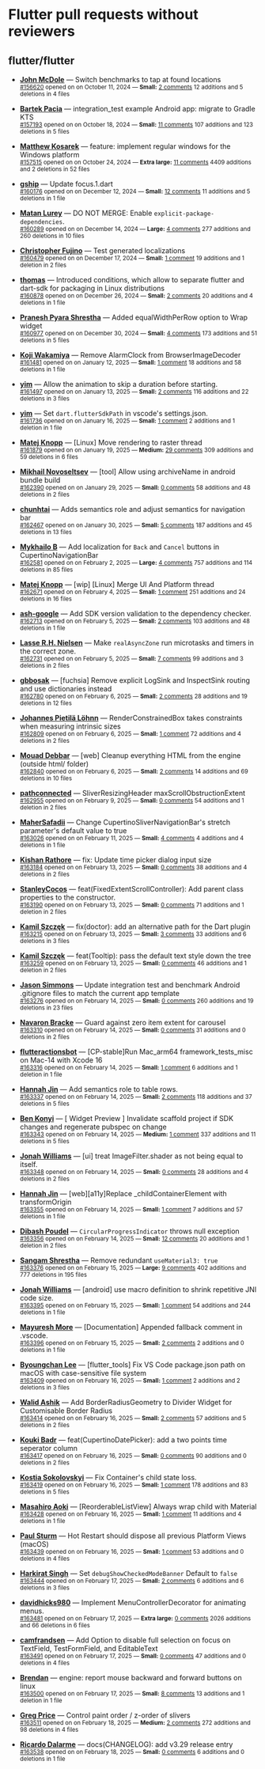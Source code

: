# Flutter pull requests without reviewers

## flutter/flutter

* **[John McDole](https://github.com/jtmcdole)** &mdash; Switch benchmarks to tap at found locations<br />
  <sub>[#156620](https://github.com/flutter/flutter/pull/156620) opened on on October 11, 2024 &mdash; **Small:** [2 comments](https://github.com/flutter/flutter/pull/156620) 12 additions and 5 deletions in 4 files</sub><br />

* **[Bartek Pacia](https://github.com/bartekpacia)** &mdash; integration_test example Android app: migrate to Gradle KTS<br />
  <sub>[#157193](https://github.com/flutter/flutter/pull/157193) opened on on October 18, 2024 &mdash; **Small:** [11 comments](https://github.com/flutter/flutter/pull/157193) 107 additions and 123 deletions in 5 files</sub><br />

* **[Matthew Kosarek](https://github.com/mattkae)** &mdash; feature: implement regular windows for the Windows platform<br />
  <sub>[#157515](https://github.com/flutter/flutter/pull/157515) opened on on October 24, 2024 &mdash; **Extra large:** [11 comments](https://github.com/flutter/flutter/pull/157515) 4409 additions and 2 deletions in 52 files</sub><br />

* **[gship](https://github.com/gship)** &mdash; Update focus.1.dart<br />
  <sub>[#160176](https://github.com/flutter/flutter/pull/160176) opened on on December 12, 2024 &mdash; **Small:** [12 comments](https://github.com/flutter/flutter/pull/160176) 11 additions and 5 deletions in 1 file</sub><br />

* **[Matan Lurey](https://github.com/matanlurey)** &mdash; DO NOT MERGE: Enable `explicit-package-dependencies`.<br />
  <sub>[#160289](https://github.com/flutter/flutter/pull/160289) opened on on December 14, 2024 &mdash; **Large:** [4 comments](https://github.com/flutter/flutter/pull/160289) 277 additions and 260 deletions in 10 files</sub><br />

* **[Christopher Fujino](https://github.com/christopherfujino)** &mdash; Test generated localizations<br />
  <sub>[#160479](https://github.com/flutter/flutter/pull/160479) opened on on December 17, 2024 &mdash; **Small:** [1 comment](https://github.com/flutter/flutter/pull/160479) 19 additions and 1 deletion in 2 files</sub><br />

* **[thomas](https://github.com/thomasrahimi)** &mdash; Introduced conditions, which allow to separate flutter and dart-sdk for packaging in Linux distributions<br />
  <sub>[#160878](https://github.com/flutter/flutter/pull/160878) opened on on December 26, 2024 &mdash; **Small:** [2 comments](https://github.com/flutter/flutter/pull/160878) 20 additions and 4 deletions in 1 file</sub><br />

* **[Pranesh Pyara Shrestha](https://github.com/praneshp1org)** &mdash; Added equalWidthPerRow option to Wrap widget<br />
  <sub>[#160977](https://github.com/flutter/flutter/pull/160977) opened on on December 30, 2024 &mdash; **Small:** [4 comments](https://github.com/flutter/flutter/pull/160977) 173 additions and 51 deletions in 5 files</sub><br />

* **[Koji Wakamiya](https://github.com/koji-1009)** &mdash; Remove AlarmClock from BrowserImageDecoder<br />
  <sub>[#161481](https://github.com/flutter/flutter/pull/161481) opened on on January 12, 2025 &mdash; **Small:** [1 comment](https://github.com/flutter/flutter/pull/161481) 18 additions and 58 deletions in 1 file</sub><br />

* **[yim](https://github.com/yiiim)** &mdash; Allow the animation to skip a duration before starting.<br />
  <sub>[#161497](https://github.com/flutter/flutter/pull/161497) opened on on January 13, 2025 &mdash; **Small:** [2 comments](https://github.com/flutter/flutter/pull/161497) 116 additions and 22 deletions in 3 files</sub><br />

* **[yim](https://github.com/yiiim)** &mdash; Set `dart.flutterSdkPath` in vscode's settings.json.<br />
  <sub>[#161736](https://github.com/flutter/flutter/pull/161736) opened on on January 16, 2025 &mdash; **Small:** [1 comment](https://github.com/flutter/flutter/pull/161736) 2 additions and 1 deletion in 1 file</sub><br />

* **[Matej Knopp](https://github.com/knopp)** &mdash; [Linux] Move rendering to raster thread<br />
  <sub>[#161879](https://github.com/flutter/flutter/pull/161879) opened on on January 19, 2025 &mdash; **Medium:** [29 comments](https://github.com/flutter/flutter/pull/161879) 309 additions and 59 deletions in 6 files</sub><br />

* **[Mikhail Novoseltsev](https://github.com/Sameri11)** &mdash; [tool] Allow using archiveName in android bundle build<br />
  <sub>[#162390](https://github.com/flutter/flutter/pull/162390) opened on on January 29, 2025 &mdash; **Small:** [0 comments](https://github.com/flutter/flutter/pull/162390) 58 additions and 48 deletions in 2 files</sub><br />

* **[chunhtai](https://github.com/chunhtai)** &mdash; Adds semantics role and adjust semantics for navigation bar<br />
  <sub>[#162467](https://github.com/flutter/flutter/pull/162467) opened on on January 30, 2025 &mdash; **Small:** [5 comments](https://github.com/flutter/flutter/pull/162467) 187 additions and 45 deletions in 13 files</sub><br />

* **[Mykhailo B](https://github.com/Michae1Weiss)** &mdash; Add localization for `Back` and `Cancel` buttons in CupertinoNavigationBar<br />
  <sub>[#162581](https://github.com/flutter/flutter/pull/162581) opened on on February 2, 2025 &mdash; **Large:** [4 comments](https://github.com/flutter/flutter/pull/162581) 757 additions and 114 deletions in 85 files</sub><br />

* **[Matej Knopp](https://github.com/knopp)** &mdash; [wip] [Linux] Merge UI And Platform thread<br />
  <sub>[#162671](https://github.com/flutter/flutter/pull/162671) opened on on February 4, 2025 &mdash; **Small:** [1 comment](https://github.com/flutter/flutter/pull/162671) 251 additions and 24 deletions in 16 files</sub><br />

* **[ash-google](https://github.com/ash-google)** &mdash; Add SDK version validation to the dependency checker.<br />
  <sub>[#162713](https://github.com/flutter/flutter/pull/162713) opened on on February 5, 2025 &mdash; **Small:** [2 comments](https://github.com/flutter/flutter/pull/162713) 103 additions and 48 deletions in 1 file</sub><br />

* **[Lasse R.H. Nielsen](https://github.com/lrhn)** &mdash; Make `realAsyncZone` run microtasks and timers in the correct zone.<br />
  <sub>[#162731](https://github.com/flutter/flutter/pull/162731) opened on on February 5, 2025 &mdash; **Small:** [7 comments](https://github.com/flutter/flutter/pull/162731) 99 additions and 3 deletions in 2 files</sub><br />

* **[gbbosak](https://github.com/gbbosak)** &mdash; [fuchsia] Remove explicit LogSink and InspectSink routing and use dictionaries instead<br />
  <sub>[#162780](https://github.com/flutter/flutter/pull/162780) opened on on February 6, 2025 &mdash; **Small:** [2 comments](https://github.com/flutter/flutter/pull/162780) 28 additions and 19 deletions in 12 files</sub><br />

* **[Johannes Pietilä Löhnn](https://github.com/lohnn)** &mdash; RenderConstrainedBox takes constraints when measuring intrinsic sizes<br />
  <sub>[#162809](https://github.com/flutter/flutter/pull/162809) opened on on February 6, 2025 &mdash; **Small:** [1 comment](https://github.com/flutter/flutter/pull/162809) 72 additions and 4 deletions in 2 files</sub><br />

* **[Mouad Debbar](https://github.com/mdebbar)** &mdash; [web] Cleanup everything HTML from the engine (outside html/ folder)<br />
  <sub>[#162840](https://github.com/flutter/flutter/pull/162840) opened on on February 6, 2025 &mdash; **Small:** [2 comments](https://github.com/flutter/flutter/pull/162840) 14 additions and 69 deletions in 10 files</sub><br />

* **[pathconnected](https://github.com/pathconnected)** &mdash; SliverResizingHeader maxScrollObstructionExtent<br />
  <sub>[#162955](https://github.com/flutter/flutter/pull/162955) opened on on February 9, 2025 &mdash; **Small:** [0 comments](https://github.com/flutter/flutter/pull/162955) 54 additions and 1 deletion in 2 files</sub><br />

* **[MaherSafadii](https://github.com/MaherSafadii)** &mdash; Change CupertinoSliverNavigationBar's stretch parameter's default value to true<br />
  <sub>[#163026](https://github.com/flutter/flutter/pull/163026) opened on on February 11, 2025 &mdash; **Small:** [4 comments](https://github.com/flutter/flutter/pull/163026) 4 additions and 4 deletions in 1 file</sub><br />

* **[Kishan Rathore](https://github.com/rkishan516)** &mdash; fix: Update time picker dialog input size<br />
  <sub>[#163184](https://github.com/flutter/flutter/pull/163184) opened on on February 13, 2025 &mdash; **Small:** [0 comments](https://github.com/flutter/flutter/pull/163184) 38 additions and 4 deletions in 2 files</sub><br />

* **[StanleyCocos](https://github.com/StanleyCocos)** &mdash; feat(FixedExtentScrollController): Add parent class properties to the constructor.<br />
  <sub>[#163190](https://github.com/flutter/flutter/pull/163190) opened on on February 13, 2025 &mdash; **Small:** [0 comments](https://github.com/flutter/flutter/pull/163190) 71 additions and 1 deletion in 2 files</sub><br />

* **[Kamil Szczęk](https://github.com/kszczek)** &mdash; fix(doctor): add an alternative path for the Dart plugin<br />
  <sub>[#163215](https://github.com/flutter/flutter/pull/163215) opened on on February 13, 2025 &mdash; **Small:** [3 comments](https://github.com/flutter/flutter/pull/163215) 33 additions and 6 deletions in 3 files</sub><br />

* **[Kamil Szczęk](https://github.com/kszczek)** &mdash; feat(Tooltip): pass the default text style down the tree<br />
  <sub>[#163259](https://github.com/flutter/flutter/pull/163259) opened on on February 13, 2025 &mdash; **Small:** [0 comments](https://github.com/flutter/flutter/pull/163259) 46 additions and 1 deletion in 2 files</sub><br />

* **[Jason Simmons](https://github.com/jason-simmons)** &mdash; Update integration test and benchmark Android .gitignore files to match the current app template<br />
  <sub>[#163276](https://github.com/flutter/flutter/pull/163276) opened on on February 14, 2025 &mdash; **Small:** [0 comments](https://github.com/flutter/flutter/pull/163276) 260 additions and 19 deletions in 23 files</sub><br />

* **[Navaron Bracke](https://github.com/navaronbracke)** &mdash; Guard against zero item extent for carousel<br />
  <sub>[#163310](https://github.com/flutter/flutter/pull/163310) opened on on February 14, 2025 &mdash; **Small:** [0 comments](https://github.com/flutter/flutter/pull/163310) 31 additions and 0 deletions in 2 files</sub><br />

* **[flutteractionsbot](https://github.com/flutteractionsbot)** &mdash; [CP-stable]Run Mac_arm64 framework_tests_misc on Mac-14 with Xcode 16<br />
  <sub>[#163316](https://github.com/flutter/flutter/pull/163316) opened on on February 14, 2025 &mdash; **Small:** [1 comment](https://github.com/flutter/flutter/pull/163316) 6 additions and 1 deletion in 1 file</sub><br />

* **[Hannah Jin](https://github.com/hannah-hyj)** &mdash; Add semantics role to table rows.<br />
  <sub>[#163337](https://github.com/flutter/flutter/pull/163337) opened on on February 14, 2025 &mdash; **Small:** [2 comments](https://github.com/flutter/flutter/pull/163337) 118 additions and 37 deletions in 5 files</sub><br />

* **[Ben Konyi](https://github.com/bkonyi)** &mdash; [ Widget Preview ] Invalidate scaffold project if SDK changes and regenerate pubspec on change<br />
  <sub>[#163343](https://github.com/flutter/flutter/pull/163343) opened on on February 14, 2025 &mdash; **Medium:** [1 comment](https://github.com/flutter/flutter/pull/163343) 337 additions and 11 deletions in 5 files</sub><br />

* **[Jonah Williams](https://github.com/jonahwilliams)** &mdash; [ui] treat ImageFilter.shader as not being equal to itself.<br />
  <sub>[#163348](https://github.com/flutter/flutter/pull/163348) opened on on February 14, 2025 &mdash; **Small:** [0 comments](https://github.com/flutter/flutter/pull/163348) 28 additions and 4 deletions in 2 files</sub><br />

* **[Hannah Jin](https://github.com/hannah-hyj)** &mdash; [web][a11y]Replace  _childContainerElement with transformOrigin<br />
  <sub>[#163355](https://github.com/flutter/flutter/pull/163355) opened on on February 14, 2025 &mdash; **Small:** [1 comment](https://github.com/flutter/flutter/pull/163355) 7 additions and 57 deletions in 1 file</sub><br />

* **[Dibash Poudel](https://github.com/dbspoudel)** &mdash; `CircularProgressIndicator` throws null exception<br />
  <sub>[#163356](https://github.com/flutter/flutter/pull/163356) opened on on February 14, 2025 &mdash; **Small:** [12 comments](https://github.com/flutter/flutter/pull/163356) 20 additions and 1 deletion in 2 files</sub><br />

* **[Sangam Shrestha](https://github.com/2shrestha22)** &mdash; Remove redundant `useMaterial3: true`<br />
  <sub>[#163376](https://github.com/flutter/flutter/pull/163376) opened on on February 15, 2025 &mdash; **Large:** [9 comments](https://github.com/flutter/flutter/pull/163376) 402 additions and 777 deletions in 195 files</sub><br />

* **[Jonah Williams](https://github.com/jonahwilliams)** &mdash; [android] use macro definition to shrink repetitive JNI code size.<br />
  <sub>[#163395](https://github.com/flutter/flutter/pull/163395) opened on on February 15, 2025 &mdash; **Small:** [1 comment](https://github.com/flutter/flutter/pull/163395) 54 additions and 244 deletions in 1 file</sub><br />

* **[Mayuresh More](https://github.com/MayureshMore)** &mdash; [Documentation] Appended fallback comment in .vscode.<br />
  <sub>[#163396](https://github.com/flutter/flutter/pull/163396) opened on on February 15, 2025 &mdash; **Small:** [2 comments](https://github.com/flutter/flutter/pull/163396) 2 additions and 0 deletions in 1 file</sub><br />

* **[Byoungchan Lee](https://github.com/bc-lee)** &mdash; [flutter_tools] Fix VS Code package.json path on macOS with case-sensitive file system<br />
  <sub>[#163409](https://github.com/flutter/flutter/pull/163409) opened on on February 16, 2025 &mdash; **Small:** [1 comment](https://github.com/flutter/flutter/pull/163409) 2 additions and 2 deletions in 3 files</sub><br />

* **[Walid Ashik](https://github.com/walid-ashik)** &mdash; Add BorderRadiusGeometry to Divider Widget for Customisable Border Radius<br />
  <sub>[#163414](https://github.com/flutter/flutter/pull/163414) opened on on February 16, 2025 &mdash; **Small:** [2 comments](https://github.com/flutter/flutter/pull/163414) 57 additions and 5 deletions in 2 files</sub><br />

* **[Kouki Badr](https://github.com/koukibadr)** &mdash; feat(CupertinoDatePicker): add a two points time seperator column<br />
  <sub>[#163417](https://github.com/flutter/flutter/pull/163417) opened on on February 16, 2025 &mdash; **Small:** [0 comments](https://github.com/flutter/flutter/pull/163417) 90 additions and 0 deletions in 2 files</sub><br />

* **[Kostia Sokolovskyi](https://github.com/ksokolovskyi)** &mdash; Fix Container's child state loss.<br />
  <sub>[#163419](https://github.com/flutter/flutter/pull/163419) opened on on February 16, 2025 &mdash; **Small:** [1 comment](https://github.com/flutter/flutter/pull/163419) 178 additions and 83 deletions in 5 files</sub><br />

* **[Masahiro Aoki](https://github.com/mafreud)** &mdash; [ReorderableListView] Always wrap child with Material<br />
  <sub>[#163428](https://github.com/flutter/flutter/pull/163428) opened on on February 16, 2025 &mdash; **Small:** [1 comment](https://github.com/flutter/flutter/pull/163428) 11 additions and 4 deletions in 1 file</sub><br />

* **[Paul Sturm](https://github.com/PaulAllanSturm)** &mdash; Hot Restart should dispose all previous Platform Views (macOS)<br />
  <sub>[#163439](https://github.com/flutter/flutter/pull/163439) opened on on February 16, 2025 &mdash; **Small:** [1 comment](https://github.com/flutter/flutter/pull/163439) 53 additions and 0 deletions in 4 files</sub><br />

* **[Harkirat Singh](https://github.com/0xharkirat)** &mdash; Set `debugShowCheckedModeBanner` Default to `false` <br />
  <sub>[#163444](https://github.com/flutter/flutter/pull/163444) opened on on February 17, 2025 &mdash; **Small:** [2 comments](https://github.com/flutter/flutter/pull/163444) 6 additions and 6 deletions in 3 files</sub><br />

* **[davidhicks980](https://github.com/davidhicks980)** &mdash; Implement MenuControllerDecorator for animating menus.<br />
  <sub>[#163481](https://github.com/flutter/flutter/pull/163481) opened on on February 17, 2025 &mdash; **Extra large:** [0 comments](https://github.com/flutter/flutter/pull/163481) 2026 additions and 66 deletions in 6 files</sub><br />

* **[camfrandsen](https://github.com/camfrandsen)** &mdash; Add Option to disable full selection on focus on TextField, TestFormField, and EditableText<br />
  <sub>[#163491](https://github.com/flutter/flutter/pull/163491) opened on on February 17, 2025 &mdash; **Small:** [0 comments](https://github.com/flutter/flutter/pull/163491) 47 additions and 0 deletions in 4 files</sub><br />

* **[Brendan](https://github.com/2bndy5)** &mdash; engine: report mouse backward and forward buttons on linux<br />
  <sub>[#163500](https://github.com/flutter/flutter/pull/163500) opened on on February 17, 2025 &mdash; **Small:** [8 comments](https://github.com/flutter/flutter/pull/163500) 13 additions and 1 deletion in 1 file</sub><br />

* **[Greg Price](https://github.com/gnprice)** &mdash; Control paint order / z-order of slivers<br />
  <sub>[#163511](https://github.com/flutter/flutter/pull/163511) opened on on February 18, 2025 &mdash; **Medium:** [2 comments](https://github.com/flutter/flutter/pull/163511) 272 additions and 98 deletions in 4 files</sub><br />

* **[Ricardo Dalarme](https://github.com/ricardodalarme)** &mdash; docs(CHANGELOG): add v3.29 release entry<br />
  <sub>[#163538](https://github.com/flutter/flutter/pull/163538) opened on on February 18, 2025 &mdash; **Small:** [0 comments](https://github.com/flutter/flutter/pull/163538) 6 additions and 0 deletions in 1 file</sub><br />

